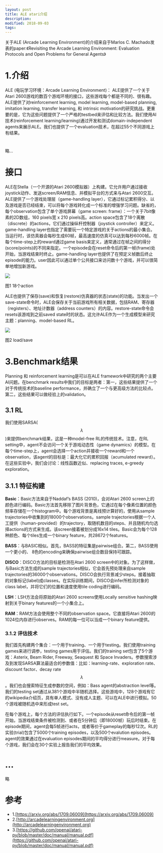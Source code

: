 ```yaml
---
layout: post
title: ALE atari介绍
description: 
modified: 2018-09-03
tags: 
---
```


关于ALE (Arcade Learning Environment)的介绍来自于Marlos C. Machado发表的paper:《Revisiting the Arcade Learning Environment: Evaluation Protocols and Open Problems for General Agents》

# 1.介绍

ALE (电玩学习环境：Arcade Learning Environment)： ALE提供了一个关于Atari 2600游戏的数百个游戏环境的接口，这些游戏每个都是不同的、很有趣。ALE提供了对reinforcement learning, model learning, model-based planning, imitation learning, transfer learning, 和 intrinsic motivation的研究挑战。更重要的是，它为这些问题提供了一个严格的testbed来评估和比较方法。我们使用AI技术(reinforcement learning/learning)通过开发和测试domain-independent agents来展示ALE。我们也提供了一个evaluation技术，在超过55个不同游戏上有结果。

# 

略...

# 接口

ALE在Stella（一个开源的Atari 2600模拟器）上构建。它允许用户通过接收joystick动作、发送screen/RAM信息、并模拟平台的方式来与Atari 2600交互。ALE提供了一个游戏处理层（game-handling layer），它通过标记累积得分、以及游戏是否已经结束，可以将每个游戏转化成一个标准的增强学习问题。缺省的，每个observation包含了单个游戏屏幕（game screen: frame）：一个关于7bit像素的2D数组，160 pixels宽 x 210 pixels高。action space包含了18个离散（discrete）的actions，它们通过操纵杆控制器（joystick controller）来定义。game-handling layer也指定了需要玩一个特定游戏的关于actions的最小集合。当运行时，该仿真器会每秒生成60帧，最高速度的仿真可以达到每秒6000帧。在每个time-step上的reward通过game basis来定义，通常通过在帧之间的得分(score/points)的不同来指定。一个episode会在reset命令后的第一帧(frame)处开始，当游戏结束时终止。game-handling layer也提供了在预定义帧数后终止episode的能力。user因此可以通过单个公共接口来访问数十个游戏，并可以很简单地增加新游戏。

<img src="http://pic.yupoo.com/wangdren23_v/3d359b94/8c6488ed.jpg">

图1 18个action

ALE也提供了保存(save)和恢复(restore)仿真器的状态(state)的功能。当发出一个save-state命令时，ALE会保存关于当前游戏所有相关数据，包括RAM、寄存器（registers）、地址计数器（address counters）的内容。restore-state命令会resets该游戏到之前saved state时的状态。这允许ALE作为一个生成模型来研究主题：planning、model-based RL。

<img src="http://pic.yupoo.com/wangdren23_v/cfd9ad81/8e243ae1.jpg">

图2 load/save

# 3.Benchmark结果

Planning 和 reinforcement learning是可以在ALE framework中研究的两个主要AI问题。在benchmark results中我们的目标是两者：第一，这些结果提供了一个对于传统技术的baseline performance，并确立了一个与更高级方法的比较点。第二，这些结果可以做经验上的validation。

## 3.1 RL

我们使用SARSA($$\lambda$$)来提供benchmark结果，这是一种model-free RL的传统技术。注意，在RL setting中，agent不会访问一个关于游戏动态性（game dynamics）的模型。在每个time-step上，agent会选择一个action并接收一个reward和一个observation，该agent的目标是：最大化它的累积回报（acumulated reward）。在这些实验中，我们会讨论：线性函数近似、replacing traces, e-greedy exploration。

## 3.1.1 特征构建

**Basic**：Basic方法来自于Naddaf’s BASS (2010)，会对Atari 2600 screen上的颜色进行编码。Basic方法首先移除了图片背景色，它通过在每个像素位置的颜色频率存储在一个histogram中。每个游戏背景是离线预计算好的，使用从sample trajectories中收集到的18000个observations。sample trajectories根据一个人工提供（human-provided）的trajectory，取随机数目的steps、并且随机均匀选择actions的方式来生成。该screen接着被划分成16x14 tiles。Basic会为每个128种颜色、每个tiles生成一个binary feature，共28672个features。

**BASS**：与BASIC相似。首先，BASS的特征集是pairwise组合。第二，BASS使用一个更小的、 8色的encoding来确保pairwise组合数目保持可跟踪。

**DISCO**：DISCO方法的目标是检测在Atari 2600 screen中的对象。为了这样做，与Basic方法生成的sample trajectories相似，它会首先预处理来自sample trajectories的36000个observations。DISCO会执行背景减少steps。接着抽取的对象标记(label)成classes。在实际训练期间，DISCO会infer所检测对象的class label，并将它们的位置和速度使用tile coding进行编码。

**LSH**：LSH方法会将原始的Atari 2600 screens使用Locally sensitive hashing映射到关于binary features的一个小集合上。

**RAM**：RAM方法会使用整个不同的observation space。它直接将Atari 2600的1024位内存进行observes。RAM的每一位可以当成一个binary feature提供。

### 3.1.2 评估技术

我们首先构建两个集合：一个用于training、一个用于testing。我们使用training games来进行调参，testing games用于评估。我们的training set包含了5个游戏：Asterix, Beam Rider, Freeway, Seaquest 和 Space Invaders。参数搜索涉及到发现SARSA算法最适合的参数值：比如：learning-rate、exploration rate、discount factor、decay rate $$\lambda$$。我们也会搜索特征生成参数的空间，例如：Bass agent的abstraction level等。我们的testing set通过从381个游戏中半随机选择。这些游戏中，128个游戏有它的wikipedia介绍页，具有单人模式、没有成人主题、可以在ALE中进行模拟。50个游戏被随机选中来形成test set。

在每个游戏上，每个方法的评估执行如下。一个episode从reset命令后的第一帧开始，当游戏结束条件被检测到、或者在5分钟后（即18000帧）玩后时结束。在episode期间，agent会每5帧进行acts，或者等价于gameplay的每秒12次。RL的实验(trial)包含了5000个training episodes，以及500个evalution episodes。agent的效果通过在evaluation episodes期间的平均得分进行measure。对于每个游戏，我们会在30个实验上报告我们的平均效果。

#  ...

略

# 参考

- 1.[https://arxiv.org/abs/1709.06009](https://arxiv.org/abs/1709.06009)
- 2.[http://arcadelearningenvironment.org](http://arcadelearningenvironment.org)
- 3.[https://github.com/openai/atari-py/blob/master/doc/manual/manual.pdf](https://github.com/openai/atari-py/blob/master/doc/manual/manual.pdf)
